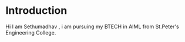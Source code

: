 <h1>Introduction</h1>
Hi I am Sethumadhav , i am pursuing my BTECH in AIML from St.Peter's Engineering College.

